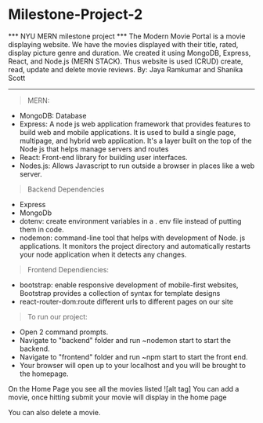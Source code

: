 # Milestone-Project-2
*** NYU MERN milestone project ***
The Modern Movie Portal is a movie displaying website. We have the movies displayed with their title, rated, display picture genre and duration.
We created it using MongoDB, Express, React, and Node.js (MERN STACK). Thus website is used (CRUD) create, read, update and delete movie reviews.
By: Jaya Ramkumar and Shanika Scott

---

> MERN:
- MongoDB: Database
- Express: A node js web application framework that provides features to build web and mobile applications. It is used to build a single page, multipage, and hybrid web application. It's a layer built on the top of the Node js that helps manage servers and routes
- React: Front-end library for building user interfaces.
- Nodes.js: Allows Javascript to run outside a browser in places like a web server.
> Backend Dependencies
- Express
- MongoDb
- dotenv: create environment variables in a . env file instead of putting them in code.
- nodemon: command-line tool that helps with development of Node. js applications. It monitors the project directory and automatically restarts your node application when it detects any changes.

> Frontend Dependiencies:
- bootstrap: enable responsive development of mobile-first websites, Bootstrap provides a collection of syntax for template designs
- react-router-dom:route different urls to different pages on our site

> To run our project:
- Open 2 command prompts.
- Navigate to "backend" folder and run ~nodemon start to start the backend.
- Navigate to "frontend" folder and run ~npm start to start the front end.
- Your browser will open up to your localhost and you will be brought to the homepage.

On the Home Page you see all the movies listed
![alt tag]
You can add a movie, once hitting submit your movie will display in the home page

You can also delete a movie.